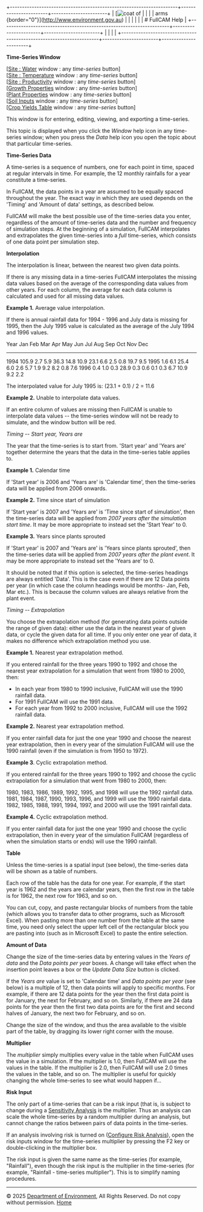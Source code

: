 +---------------------------------------------------------------------+-----------------------+-----------------------+
| [![coat of                                                          |                       | [](index.htm)         |
| arms](imgs/coa_env.png){border="0"}](http://www.environment.gov.au) |                       |                       |
|                                                                     |                       | # FullCAM Help        |
+---------------------------------------------------------------------+-----------------------+-----------------------+
|                                                                     |                       |                       |
+---------------------------------------------------------------------+-----------------------+-----------------------+

**Time-Series Window**

\[[Site : Water](12_Site_Water.htm) window : any *time-series* button\]\
\[[Site : Temperature](13_Site_Temperature.htm) window : any
*time-series* button\]\
\[[Site : Productivity](64_Site_Productivity.htm) window : any
*time-series* button\]\
\[[Growth Properties](42_Growth%20Properties.htm) window : any
*time-series* button\]\
\[[Plant Properties](43_Plant%20Properties.htm) window : any
*time-series* button\]\
\[[Soil Inputs](193_Soil%20Inputs.htm) window : any *time-series*
button\]\
\[[Crop Yields Table](113_Crop%20Yields%20Table.htm) window : any
*time-series* button\]

This window is for entering, editing, viewing, and exporting a
time-series.

This topic is displayed when you click the *Window* help icon in any
time-series window; when you press the *Data* help icon you open the
topic about that particular time-series.

**Time-Series Data**

A time-series is a sequence of numbers, one for each point in time,
spaced at regular intervals in time. For example, the 12 monthly
rainfalls for a year constitute a time-series.

In FullCAM, the data points in a year are assumed to be equally spaced
throughout the year. The exact way in which they are used depends on the
'Timing' and 'Amount of data' settings, as described below.

FullCAM will make the best possible use of the time-series data you
enter, regardless of the amount of time-series data and the number and
frequency of simulation steps. At the beginning of a simulation, FullCAM
interpolates and extrapolates the given time-series into a *full*
time-series, which consists of one data point per simulation step.

**Interpolation**

The interpolation is linear, between the nearest two given data points.

If there is any missing data in a time-series FullCAM interpolates the
missing data values based on the average of the corresponding data
values from other years. For each column, the average for each data
column is calculated and used for all missing data values.

**Example 1.** Average value interpolation.

If there is annual rainfall data for 1994 - 1996 and July data is
missing for 1995, then the July 1995 value is calculated as the average
of the July 1994 and 1996 values.

  Year   Jan     Feb   Mar    Apr    May    Jun    Jul    Aug   Sep   Oct    Nov    Dec
  ------ ------- ----- ------ ------ ------ ------ ------ ----- ----- ------ ------ -----
  1994   105.9   2.7   5.9    36.3   14.8   10.9   23.1   6.6   2.5   0.8    19.7   9.5
  1995   1.6     6.1   25.4   6.0    2.6    5.7           1.9   9.2   8.2    0.8    7.6
  1996   0.4     1.0   0.3    28.9   0.3    0.6    0.1    0.3   6.7   10.9   9.2    2.2

The interpolated value for July 1995 is: (23.1 + 0.1) / 2 = 11.6

**Example 2.** Unable to interpolate data values.

If an entire column of values are missing then FullCAM is unable to
interpolate data values \-- the time-series window will not be ready to
simulate, and the window button will be red.

*Timing \-- Start year, Years are*

The year that the time-series is to start from. \'Start year\' and
\'Years are\' together determine the years that the data in the
time-series table applies to.

**Example 1.** Calendar time

If \'Start year\' is 2006 and \'Years are\' is \'Calendar time\', then
the time-series data will be applied from 2006 onwards.

**Example 2.** Time since start of simulation

If \'Start year\' is 2007 and \'Years are\' is \'Time since start of
simulation\', then the time-series data will be applied from *2007 years
after the simulation start time*. It may be more appropriate to instead
set the \'Start Year\' to 0.

**Example 3.** Years since plants sprouted

If \'Start year\' is 2007 and \'Years are\' is \'Years since plants
sprouted\', then the time-series data will be applied from *2007 years
after the plant event*. It may be more appropriate to instead set the
\'Years are\' to 0.

It should be noted that if this option is selected, the time-series
headings are always entitled \'Data\'. This is the case even if there
are 12 Data points per year (in which case the column headings would be
months- Jan, Feb, Mar etc.). This is because the column values are
always relative from the plant event.

*Timing \-- Extrapolation*

You choose the extrapolation method (for generating data points outside
the range of given data): either use the data in the nearest year of
given data, or cycle the given data for all time. If you only enter one
year of data, it makes no difference which extrapolation method you use.

**Example 1.** Nearest year extrapolation method.

If you entered rainfall for the three years 1990 to 1992 and chose the
nearest year extrapolation for a simulation that went from 1980 to 2000,
then:

- In each year from 1980 to 1990 inclusive, FullCAM will use the 1990
  rainfall data.
- For 1991 FullCAM will use the 1991 data.
- For each year from 1992 to 2000 inclusive, FullCAM will use the 1992
  rainfall data.

**Example 2.** Nearest year extrapolation method.

If you enter rainfall data for just the one year 1990 and choose the
nearest year extrapolation, then in every year of the simulation FullCAM
will use the 1990 rainfall (even if the simulation is from 1950 to
1972).

**Example 3**. Cyclic extrapolation method.

If you entered rainfall for the three years 1990 to 1992 and choose the
cyclic extrapolation for a simulation that went from 1980 to 2000, then:

1980, 1983, 1986, 1989, 1992, 1995, and 1998 will use the 1992 rainfall
data.\
1981, 1984, 1987, 1990, 1993, 1996, and 1999 will use the 1990 rainfall
data.\
1982, 1985, 1988, 1991, 1994, 1997, and 2000 will use the 1991 rainfall
data.

**Example 4.** Cyclic extrapolation method.

If you enter rainfall data for just the one year 1990 and choose the
cyclic extrapolation, then in every year of the simulation FullCAM
(regardless of when the simulation starts or ends) will use the 1990
rainfall.

**Table**

Unless the time-series is a spatial input (see below), the time-series
data will be shown as a table of numbers.

Each row of the table has the data for one year. For example, if the
start year is 1962 and the years are calendar years, then the first row
in the table is for 1962, the next row for 1963, and so on.

You can cut, copy, and paste rectangular blocks of numbers from the
table (which allows you to transfer data to other programs, such as
Microsoft Excel). When pasting more than one number from the table at
the same time, you need only select the upper left cell of the
rectangular block you are pasting into (such as in Microsoft Excel) to
paste the entire selection.

**Amount of Data**

Change the size of the time-series data by entering values in the *Years
of data* and the *Data points per year* boxes. A change will take effect
when the insertion point leaves a box or the *Update Data Size* button
is clicked.

If the *Years are* value is set to \'Calendar time\' and *Data points
per year* (see below) is a multiple of 12, then data points will apply
to specific months. For example, if there are 12 data points for the
year then the first data point is for January, the next for February,
and so on. Similarly, if there are 24 data points for the year then the
first two data points are for the first and second halves of January,
the next two for February, and so on.

Change the size of the window, and thus the area available to the
visible part of the table, by dragging its lower right corner with the
mouse.

**Multiplier**

The *multiplier* simply multiplies every value in the table when FullCAM
uses the value in a simulation. If the multiplier is 1.0, then FullCAM
will use the values in the table. If the multiplier is 2.0, then FullCAM
will use 2.0 times the values in the table, and so on. The multiplier is
useful for quickly changing the whole time-series to see what would
happen if\...

**Risk Input**

The only part of a time-series that can be a risk input (that is, is
subject to change during a [Sensitivity
Analysis](160_Sensitivity%20Analysis.htm) is the multiplier. Thus an
analysis can scale the whole time-series by a random multiplier during
an analysis, but cannot change the ratios between pairs of data points
in the time-series.

If an analysis involving risk is turned on ([Configure Risk
Analysis](8_configure%20risk%20analysis.htm)), open the risk inputs
window for the time-series multiplier by pressing the F2 key or
double-clicking in the multiplier box.

The risk input is given the same name as the time-series (for example,
"Rainfall"), even though the risk input is the multiplier in the
time-series (for example, "Rainfall - time-series multiplier"). This is
to simplify naming procedures.

------------------------------------------------------------------------

© 2025 [Department of
Environment](http://www.environment.gov.au "Department of Environment"),
All Rights Reserved. Do not copy without permission.
[Home](index.htm "help index")
